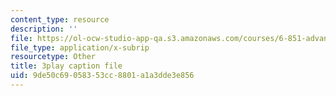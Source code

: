 ```yaml
---
content_type: resource
description: ''
file: https://ol-ocw-studio-app-qa.s3.amazonaws.com/courses/6-851-advanced-data-structures-spring-2012/9de50c69058353cc8801a1a3dde3e856_DZ7jt1F8KKw.vtt
file_type: application/x-subrip
resourcetype: Other
title: 3play caption file
uid: 9de50c69-0583-53cc-8801-a1a3dde3e856
---
```

